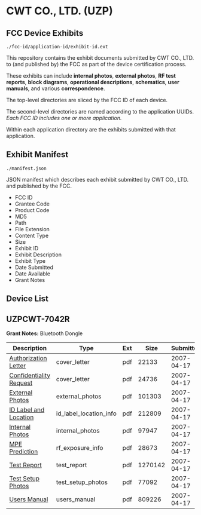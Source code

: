 # CWT CO., LTD. (UZP)
## FCC Device Exhibits

```
./fcc-id/application-id/exhibit-id.ext
```

This repository contains the exhibit documents submitted by CWT CO., LTD. to (and published by) the FCC as part of the device certification process.

These exhibits can include **internal photos**, **external photos**, **RF test reports**, **block diagrams**, **operational descriptions**, **schematics**, **user manuals**, and various **correspondence**.

The top-level directories are sliced by the FCC ID of each device.

The second-level directories are named according to the application UUIDs. *Each FCC ID includes one or more application.*

Within each application directory are the exhibits submitted with that application. 

## Exhibit Manifest

```
./manifest.json
```

JSON manifest which describes each exhibit submitted by CWT CO., LTD. and published by the FCC.

- FCC ID
- Grantee Code
- Product Code
- MD5
- Path
- File Extension
- Content Type
- Size
- Exhibit ID
- Exhibit Description
- Exhibit Type
- Date Submitted
- Date Available
- Grant Notes

## Device List
## UZPCWT-7042R
**Grant Notes:** Bluetooth Dongle

| Description | Type | Ext | Size | Submitted | Available |
| ----------- | ---- | --- | ---- | --------- | --------- |
| [Authorization Letter](UZPCWT-7042R/07fc619cd37141ccb9003df71310f9ee/781396.pdf) | cover_letter | pdf | 22133 | 2007-04-17 | 2007-04-17 |
| [Confidentiality Request](UZPCWT-7042R/07fc619cd37141ccb9003df71310f9ee/781397.pdf) | cover_letter | pdf | 24736 | 2007-04-17 | 2007-04-17 |
| [External Photos](UZPCWT-7042R/07fc619cd37141ccb9003df71310f9ee/781399.pdf) | external_photos | pdf | 101303 | 2007-04-17 | 2007-04-17 |
| [ID Label and Location](UZPCWT-7042R/07fc619cd37141ccb9003df71310f9ee/781400.pdf) | id_label_location_info | pdf | 212809 | 2007-04-17 | 2007-04-17 |
| [Internal Photos](UZPCWT-7042R/07fc619cd37141ccb9003df71310f9ee/781401.pdf) | internal_photos | pdf | 97947 | 2007-04-17 | 2007-04-17 |
| [MPE Prediction](UZPCWT-7042R/07fc619cd37141ccb9003df71310f9ee/781404.pdf) | rf_exposure_info | pdf | 28673 | 2007-04-17 | 2007-04-17 |
| [Test Report](UZPCWT-7042R/07fc619cd37141ccb9003df71310f9ee/781406.pdf) | test_report | pdf | 1270142 | 2007-04-17 | 2007-04-17 |
| [Test Setup Photos](UZPCWT-7042R/07fc619cd37141ccb9003df71310f9ee/781407.pdf) | test_setup_photos | pdf | 77092 | 2007-04-17 | 2007-04-17 |
| [Users Manual](UZPCWT-7042R/07fc619cd37141ccb9003df71310f9ee/781408.pdf) | users_manual | pdf | 809226 | 2007-04-17 | 2007-04-17 |
